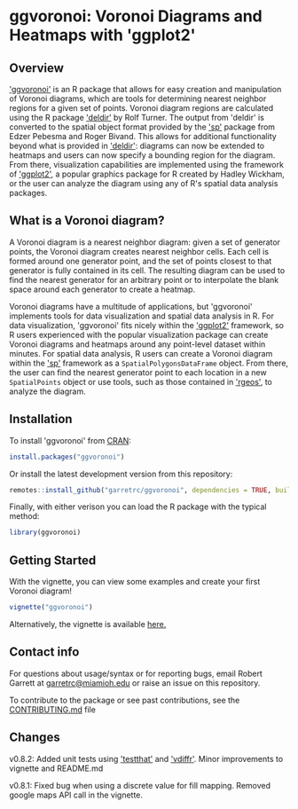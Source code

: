 # ggvoronoi: Voronoi Diagrams and Heatmaps with 'ggplot2'

## Overview

['ggvoronoi']( https://CRAN.R-project.org/package=ggvoronoi) is an R package that allows for easy creation and manipulation of Voronoi diagrams, which are tools for determining nearest neighbor regions for a given set of points. 
Voronoi diagram regions are calculated using the R package ['deldir']( https://CRAN.R-project.org/package=deldir) by Rolf Turner. 
The output from 'deldir' is converted to the spatial object format provided by the ['sp']( https://CRAN.R-project.org/package=sp) package from Edzer Pebesma and Roger Bivand.
This allows for additional functionality beyond what is provided in ['deldir']( https://CRAN.R-project.org/package=deldir): diagrams can now be extended to heatmaps and users can now specify a bounding region for the diagram.
From there, visualization capabilities are implemented using the framework of ['ggplot2']( https://CRAN.R-project.org/package=ggplot2), a popular graphics package for R created by Hadley Wickham, 
or the user can analyze the diagram using any of R's spatial data analysis packages.

## What is a Voronoi diagram?

A Voronoi diagram is a nearest neighbor diagram: given a set of generator points, the Voronoi diagram creates nearest neighbor cells. Each cell is formed around one generator point, and the set of points closest to that generator is fully contained in its cell. The resulting diagram can be used to find the nearest generator for an arbitrary point or to interpolate the blank space around each generator to create a heatmap.

Voronoi diagrams have a multitude of applications, but 'ggvoronoi' implements tools for data visualization and spatial data analysis in R. For data visualization, 'ggvoronoi' fits nicely within the ['ggplot2']( https://CRAN.R-project.org/package=ggplot2) framework, so R users experienced with the popular visualization package can create Voronoi diagrams and heatmaps around any point-level dataset within minutes. For spatial data analysis, R users can create a Voronoi diagram within the ['sp']( https://CRAN.R-project.org/package=sp) framework as a ``SpatialPolygonsDataFrame`` object. From there, the user can find the nearest generator point to each location in a new ``SpatialPoints`` object or use tools, such as those contained in ['rgeos']( https://CRAN.R-project.org/package=rgeos), to analyze the diagram.

## Installation

To install 'ggvoronoi' from [CRAN]( https://CRAN.R-project.org/package=ggvoronoi):

```r
install.packages("ggvoronoi")
```

Or install the latest development version from this repository:

```r
remotes::install_github("garretrc/ggvoronoi", dependencies = TRUE, build_opts = c("--no-resave-data"))
```

Finally, with either verison you can load the R package with the typical method:

```r
library(ggvoronoi)
```

## Getting Started

With the vignette, you can view some examples and create your first Voronoi diagram!

```r
vignette("ggvoronoi")
```

Alternatively, the vignette is available [here.](http://htmlpreview.github.io/?https://github.com/garretrc/ggvoronoi/blob/master/vignettes/ggvoronoi.html)

## Contact info

For questions about usage/syntax or for reporting bugs, email Robert Garrett at garretrc@miamioh.edu or raise an issue on this repository. 

To contribute to the package or see past contributions, see the [CONTRIBUTING.md](CONTRIBUTING.md) file

## Changes

v0.8.2: Added unit tests using ['testthat']( https://CRAN.R-project.org/package=testthat) and ['vdiffr']( https://CRAN.R-project.org/package=vdiffr). Minor improvements to vignette and README.md

v0.8.1: Fixed bug when using a discrete value for fill mapping. Removed google maps API call in the vignette.
